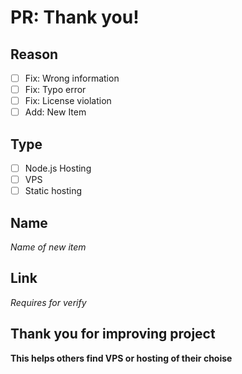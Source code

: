 # PR: Thank you!

## Reason

- [ ] Fix: Wrong information
- [ ] Fix: Typo error
- [ ] Fix: License violation
- [ ] Add: New Item

## Type

- [ ] Node.js Hosting
- [ ] VPS
- [ ] Static hosting

## Name

_Name of new item_

## Link

_Requires for verify_

## Thank you for improving project

**This helps others find VPS or hosting of their choise**
